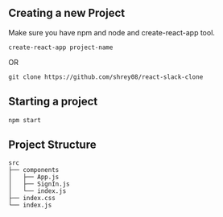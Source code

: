 ## Creating a new Project

Make sure you have npm and node and create-react-app tool.

```
create-react-app project-name
```

OR

```
git clone https://github.com/shrey08/react-slack-clone
```

## Starting a project

```
npm start
```

## Project Structure

```
src
├── components
│   ├── App.js
│   ├── SignIn.js
│   └── index.js
├── index.css
└── index.js
```
